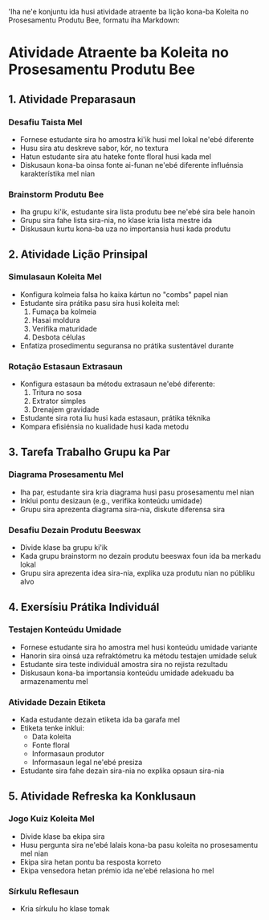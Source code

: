 'Iha ne'e konjuntu ida husi atividade atraente ba lição kona-ba Koleita no Prosesamentu Produtu Bee, formatu iha Markdown:

# Atividade Atraente ba Koleita no Prosesamentu Produtu Bee

## 1. Atividade Preparasaun

### Desafiu Taista Mel
- Fornese estudante sira ho amostra ki'ik husi mel lokal ne'ebé diferente
- Husu sira atu deskreve sabor, kór, no textura
- Hatun estudante sira atu hateke fonte floral husi kada mel
- Diskusaun kona-ba oinsa fonte ai-funan ne'ebé diferente influénsia karakterístika mel nian

### Brainstorm Produtu Bee
- Iha grupu ki'ik, estudante sira lista produtu bee ne'ebé sira bele hanoin
- Grupu sira fahe lista sira-nia, no klase kria lista mestre ida
- Diskusaun kurtu kona-ba uza no importansia husi kada produtu

## 2. Atividade Lição Prinsipal

### Simulasaun Koleita Mel
- Konfigura kolmeia falsa ho kaixa kártun no "combs" papel nian
- Estudante sira prátika pasu sira husi koleita mel:
  1. Fumaça ba kolmeia
  2. Hasai moldura
  3. Verifika maturidade
  4. Desbota células
- Enfatiza prosedimentu seguransa no prátika sustentável durante

### Rotação Estasaun Extrasaun
- Konfigura estasaun ba métodu extrasaun ne'ebé diferente:
  1. Tritura no sosa
  2. Extrator simples
  3. Drenajem gravidade
- Estudante sira rota liu husi kada estasaun, prátika téknika
- Kompara efisiénsia no kualidade husi kada metodu

## 3. Tarefa Trabalho Grupu ka Par

### Diagrama Prosesamentu Mel
- Iha par, estudante sira kria diagrama husi pasu prosesamentu mel nian
- Inklui pontu desizaun (e.g., verifika konteúdu umidade)
- Grupu sira aprezenta diagrama sira-nia, diskute diferensa sira

### Desafiu Dezain Produtu Beeswax
- Divide klase ba grupu ki'ik
- Kada grupu brainstorm no dezain produtu beeswax foun ida ba merkadu lokal
- Grupu sira aprezenta idea sira-nia, explika uza produtu nian no públiku alvo

## 4. Exersísiu Prátika Individuál

### Testajen Konteúdu Umidade
- Fornese estudante sira ho amostra mel husi konteúdu umidade variante
- Hanorin sira oinsá uza refraktómetru ka métodu testajen umidade seluk
- Estudante sira teste individuál amostra sira no rejista rezultadu
- Diskusaun kona-ba importansia konteúdu umidade adekuadu ba armazenamentu mel

### Atividade Dezain Etiketa
- Kada estudante dezain etiketa ida ba garafa mel
- Etiketa tenke inklui:
  - Data koleita
  - Fonte floral
  - Informasaun produtor
  - Informasaun legal ne'ebé presiza
- Estudante sira fahe dezain sira-nia no explika opsaun sira-nia

## 5. Atividade Refreska ka Konklusaun

### Jogo Kuiz Koleita Mel
- Divide klase ba ekipa sira
- Husu pergunta sira ne'ebé lalais kona-ba pasu koleita no prosesamentu mel nian
- Ekipa sira hetan pontu ba resposta korreto
- Ekipa vensedora hetan prémio ida ne'ebé relasiona ho mel

### Sírkulu Reflesaun
- Kria sírkulu ho klase tomak